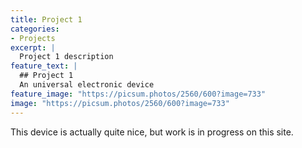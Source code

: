 ```yaml
---
title: Project 1
categories:
- Projects
excerpt: |
  Project 1 description
feature_text: |
  ## Project 1
  An universal electronic device
feature_image: "https://picsum.photos/2560/600?image=733"
image: "https://picsum.photos/2560/600?image=733"
---
```


This device is actually quite nice, but work is in progress on this site.
